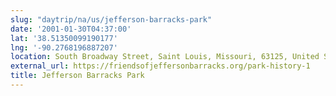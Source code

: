 ```yaml
---
slug: "daytrip/na/us/jefferson-barracks-park"
date: '2001-01-30T04:37:00'
lat: '38.51350099190177'
lng: '-90.2768196887207'
location: South Broadway Street, Saint Louis, Missouri, 63125, United States
external_url: https://friendsofjeffersonbarracks.org/park-history-1
title: Jefferson Barracks Park
---
```



